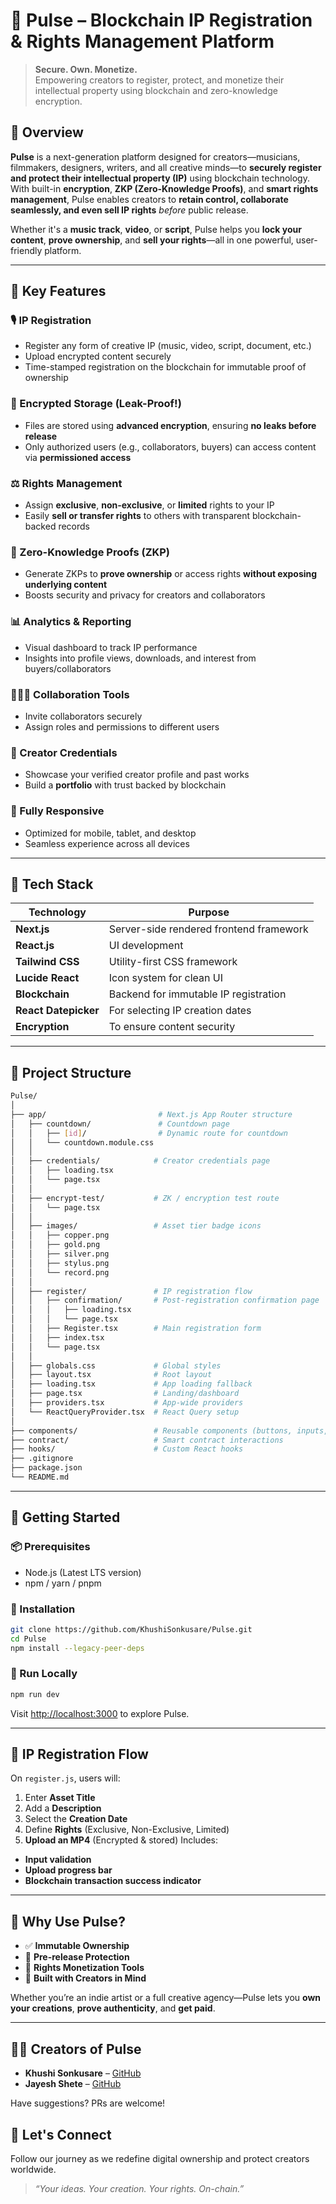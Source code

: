 # 🚀 Pulse – Blockchain IP Registration & Rights Management Platform  

> **Secure. Own. Monetize.**  
> Empowering creators to register, protect, and monetize their intellectual property using blockchain and zero-knowledge encryption.

## 🎨 Overview

**Pulse** is a next-generation platform designed for creators—musicians, filmmakers, designers, writers, and all creative minds—to **securely register and protect their intellectual property (IP)** using blockchain technology. With built-in **encryption**, **ZKP (Zero-Knowledge Proofs)**, and **smart rights management**, Pulse enables creators to **retain control, collaborate seamlessly, and even sell IP rights** *before* public release.

Whether it's a **music track**, **video**, or **script**, Pulse helps you **lock your content**, **prove ownership**, and **sell your rights**—all in one powerful, user-friendly platform.

---

## 🔐 Key Features

### 🎙️ IP Registration
- Register any form of creative IP (music, video, script, document, etc.)
- Upload encrypted content securely
- Time-stamped registration on the blockchain for immutable proof of ownership

### 🔏 Encrypted Storage (Leak-Proof!)
- Files are stored using **advanced encryption**, ensuring **no leaks before release**
- Only authorized users (e.g., collaborators, buyers) can access content via **permissioned access**

### ⚖️ Rights Management
- Assign **exclusive**, **non-exclusive**, or **limited** rights to your IP
- Easily **sell or transfer rights** to others with transparent blockchain-backed records

### 🧠 Zero-Knowledge Proofs (ZKP)
- Generate ZKPs to **prove ownership** or access rights **without exposing underlying content**
- Boosts security and privacy for creators and collaborators

### 📊 Analytics & Reporting
- Visual dashboard to track IP performance
- Insights into profile views, downloads, and interest from buyers/collaborators

### 🧑‍🤝‍🧑 Collaboration Tools
- Invite collaborators securely
- Assign roles and permissions to different users

### 🧾 Creator Credentials
- Showcase your verified creator profile and past works
- Build a **portfolio** with trust backed by blockchain

### 📱 Fully Responsive
- Optimized for mobile, tablet, and desktop
- Seamless experience across all devices

---

## 🧠 Tech Stack

| Technology     | Purpose                                |
|----------------|----------------------------------------|
| **Next.js**    | Server-side rendered frontend framework |
| **React.js**   | UI development                         |
| **Tailwind CSS**| Utility-first CSS framework            |
| **Lucide React** | Icon system for clean UI             |
| **Blockchain** | Backend for immutable IP registration |
| **React Datepicker** | For selecting IP creation dates |
| **Encryption** | To ensure content security             |

---

## 📁 Project Structure

```bash
Pulse/
│
├── app/                         # Next.js App Router structure
│   ├── countdown/               # Countdown page
│   │   ├── [id]/                # Dynamic route for countdown
│   │   └── countdown.module.css
│   │
│   ├── credentials/            # Creator credentials page
│   │   ├── loading.tsx
│   │   └── page.tsx
│   │
│   ├── encrypt-test/           # ZK / encryption test route
│   │   └── page.tsx
│   │
│   ├── images/                 # Asset tier badge icons
│   │   ├── copper.png
│   │   ├── gold.png
│   │   ├── silver.png
│   │   ├── stylus.png
│   │   └── record.png
│   │
│   ├── register/               # IP registration flow
│   │   ├── confirmation/       # Post-registration confirmation page
│   │   │   ├── loading.tsx
│   │   │   └── page.tsx
│   │   ├── Register.tsx        # Main registration form
│   │   ├── index.tsx
│   │   └── page.tsx
│   │
│   ├── globals.css             # Global styles
│   ├── layout.tsx              # Root layout
│   ├── loading.tsx             # App loading fallback
│   ├── page.tsx                # Landing/dashboard
│   ├── providers.tsx           # App-wide providers
│   └── ReactQueryProvider.tsx  # React Query setup
│
├── components/                 # Reusable components (buttons, inputs, cards, etc.)
├── contract/                   # Smart contract interactions
├── hooks/                      # Custom React hooks
├── .gitignore
├── package.json
└── README.md

```

---

## 🚀 Getting Started

### 📦 Prerequisites
- Node.js (Latest LTS version)
- npm / yarn / pnpm

### 🔧 Installation

```bash
git clone https://github.com/KhushiSonkusare/Pulse.git
cd Pulse
npm install --legacy-peer-deps
```

### 🧪 Run Locally

```bash
npm run dev
```

Visit [http://localhost:3000](http://localhost:3000) to explore Pulse.

---

## 🧩 IP Registration Flow

On `register.js`, users will:
1. Enter **Asset Title**
2. Add a **Description**
3. Select the **Creation Date**
4. Define **Rights** (Exclusive, Non-Exclusive, Limited)
5. **Upload an MP4** (Encrypted & stored)
Includes:
- **Input validation**
- **Upload progress bar**
- **Blockchain transaction success indicator**

---

## 🌟 Why Use Pulse?

- ✅ **Immutable Ownership**  
- 🔐 **Pre-release Protection**  
- 💼 **Rights Monetization Tools**  
- 🧠 **Built with Creators in Mind**

Whether you’re an indie artist or a full creative agency—Pulse lets you **own your creations**, **prove authenticity**, and **get paid**.

---

## 👨‍💻 Creators of Pulse

- **Khushi Sonkusare** – [GitHub](https://github.com/KhushiSonkusare)  
- **Jayesh Shete** – [GitHub](https://github.com/Jayesh1512) 

Have suggestions? PRs are welcome!

## 💬 Let's Connect

Follow our journey as we redefine digital ownership and protect creators worldwide.

> _“Your ideas. Your creation. Your rights. On-chain.”_


